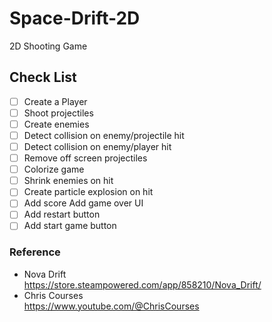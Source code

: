 # Space-Drift-2D

2D Shooting Game

## Check List

- [ ] Create a Player
- [ ] Shoot projectiles
- [ ] Create enemies
- [ ] Detect collision on enemy/projectile hit
- [ ] Detect collision on enemy/player hit
- [ ] Remove off screen projectiles
- [ ] Colorize game
- [ ] Shrink enemies on hit
- [ ] Create particle explosion on hit
- [ ] Add score Add game over UI
- [ ] Add restart button
- [ ] Add start game button

### Reference

- Nova Drift  
  https://store.steampowered.com/app/858210/Nova_Drift/
- Chris Courses  
  https://www.youtube.com/@ChrisCourses
